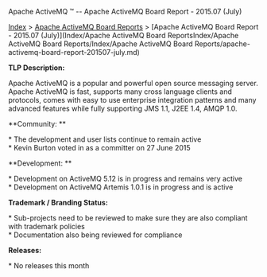 Apache ActiveMQ ™ -- Apache ActiveMQ Board Report - 2015.07 (July) 

[Index](index.html) > [Apache ActiveMQ Board Reports](apache-activemq-Developers/board-reports.md) > [Apache ActiveMQ Board Report - 2015.07 (July)](Index/Apache ActiveMQ Board ReportsIndex/Apache ActiveMQ Board Reports/Index/Apache ActiveMQ Board Reports/apache-activemq-board-report-201507-july.md)


**TLP Description:**

Apache ActiveMQ is a popular and powerful open source messaging server. Apache ActiveMQ is fast, supports many cross language clients and protocols, comes with easy to use enterprise integration patterns and many advanced features while fully supporting JMS 1.1, J2EE 1.4, AMQP 1.0.

**Community: **

* The development and user lists continue to remain active  
\* Kevin Burton voted in as a committer on 27 June 2015

**Development: **

* Development on ActiveMQ 5.12 is in progress and remains very active  
* Development on ActiveMQ Artemis 1.0.1 is in progress and is active

**Trademark / Branding Status:** 

* Sub-projects need to be reviewed to make sure they are also compliant with trademark policies  
\* Documentation also being reviewed for compliance

**Releases:**

\* No releases this month

